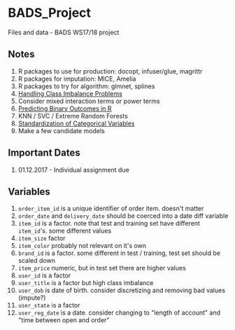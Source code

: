 # BADS_Project

Files and data - BADS WS17/18 project

## Notes

1. R packages to use for production: docopt, infuser/glue, magrittr
2. R packages for imputation: MICE, Amelia
3. R packages to try for algorithm: glmnet, splines
4. [Handling Class Imbalance Problems](https://www.analyticsvidhya.com/blog/2016/03/practical-guide-deal-imbalanced-classification-problems/)
5. Consider mixed interaction terms or power terms
6. [Predicting Binary Outcomes in R](https://amunategui.github.io/binary-outcome-modeling/)
7. KNN / SVC / Extreme Random Forests
8. [Standardization of Categorical Variables](https://stats.stackexchange.com/questions/68077/are-categorical-variables-standardized-differently-in-penalized-regression)
9. Make a few candidate models

## Important Dates

1. 01.12.2017 - Individual assignment due

## Variables

1. `order_item_id` is a unique identifier of order item. doesn't matter
2. `order_date` and `delivery_date` should be coerced into a date diff variable
3. `item_id` is a factor. note that test and training set have different `item_id`'s. some different values
4. `item_size` factor
5. `item_color` probably not relevant on it's own
6. `brand_id` is a factor. some different in test / training, test set should be scaled down
7. `item_price` numeric, but in test set there are higher values
8. `user_id` is a factor
9. `user_title` is a factor but high class imbalance
10. `user_dob` is date of birth. consider discretizing and removing bad values (impute?)
11. `user_state` is a factor
12. `user_reg_date` is a date. consider changing to "length of account" and "time between open and order"
